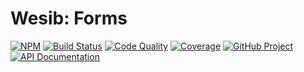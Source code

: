 Wesib: Forms
============

[![NPM][npm-image]][npm-url]
[![Build Status][build-status-img]][build-status-link]
[![Code Quality][quality-img]][quality-link]
[![Coverage][coverage-img]][coverage-link]
[![GitHub Project][github-image]][github-url]
[![API Documentation][api-docs-image]][api-docs-url]

[npm-image]: https://img.shields.io/npm/v/@wesib/forms.svg?logo=npm
[npm-url]: https://www.npmjs.com/package/@wesib/forms
[build-status-img]: https://github.com/wesib/forms/workflows/Build/badge.svg
[build-status-link]: https://github.com/wesib/forms/actions?query=workflow:Build
[quality-img]: https://app.codacy.com/project/badge/Grade/e52e339d226e499fb9f8fdd8c6cd6fea
[quality-link]: https://www.codacy.com/gh/wesib/forms/dashboard?utm_source=github.com&utm_medium=referral&utm_content=wesib/forms&utm_campaign=Badge_Grade
[coverage-img]: https://app.codacy.com/project/badge/Coverage/e52e339d226e499fb9f8fdd8c6cd6fea
[coverage-link]: https://www.codacy.com/gh/wesib/forms/dashboard?utm_source=github.com&utm_medium=referral&utm_content=wesib/forms&utm_campaign=Badge_Coverage
[github-image]: https://img.shields.io/static/v1?logo=github&label=GitHub&message=project&color=informational
[github-url]: https://github.com/wesib/forms
[api-docs-image]: https://img.shields.io/static/v1?logo=typescript&label=API&message=docs&color=informational
[api-docs-url]: https://wesib.github.io/forms/ 
